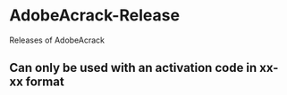 # AdobeAcrack-Release
Releases of AdobeAcrack
## Can only be used with an activation code in xx-xx format
